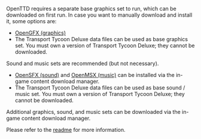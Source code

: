 ---
---

OpenTTD requires a separate base graphics set to run, which can be downloaded on first run.
In case you want to manually download and install it, some options are:
* [OpenGFX (graphics)](../opengfx-releases/latest)
* The Transport Tycoon Deluxe data files can be used as base graphics set. You must own a version of Transport Tycoon Deluxe; they cannot be downloaded.

Sound and music sets are recommended (but not necessary).
* [OpenSFX (sound)](../opensfx-releases/latest) and [OpenMSX (music)](../openmsx-releases/latest) can be installed via the in-game content download manager.
* The Transport Tycoon Deluxe data files can be used as base sound / music set. You must own a version of Transport Tycoon Deluxe; they cannot be downloaded.

Additional graphics, sound, and music sets can be downloaded via the in-game content download manager.

Please refer to the [readme](https://cdn.openttd.org/@@folder@@/README.md) for more information.
